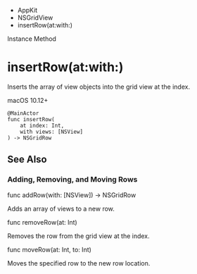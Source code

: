 

- AppKit
- NSGridView
-  insertRow(at:with:) 

Instance Method

# insertRow(at:with:)

Inserts the array of view objects into the grid view at the index.

macOS 10.12+

``` source
@MainActor
func insertRow(
    at index: Int,
    with views: [NSView]
) -> NSGridRow
```

## See Also

### Adding, Removing, and Moving Rows

func addRow(with: [NSView]) -> NSGridRow

Adds an array of views to a new row.

func removeRow(at: Int)

Removes the row from the grid view at the index.

func moveRow(at: Int, to: Int)

Moves the specified row to the new row location.

